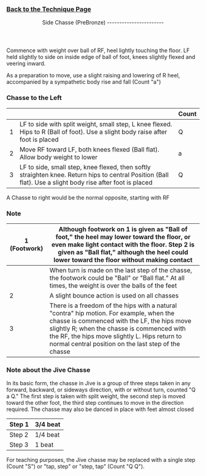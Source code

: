 ### [ Back to the Technique Page](../technique.md)

 <header>Side Chasse (PreBronze)
-----------------------

 </header>Commence with weight over ball of RF, heel lightly touching the floor. LF held slightly to side on inside edge of ball of foot, knees slightly flexed and veering inward.

As a preparation to move, use a slight raising and lowering of R heel, accompanied by a sympathetic body rise and fall (Count "a")

### Chasse to the Left

 |  |  | Count |
|---|---|---|
| 1 | LF to side with split weight, small step, L knee flexed. Hips to R (Ball of foot). Use a slight body raise after foot is placed | Q |
| 2 | Move RF toward LF, both knees flexed (Ball flat). Allow body weight to lower | a |
| 3 | LF to side, small step, knee flexed, then softly straighten knee. Return hips to central Position (Ball flat). Use a slight body rise after foot is placed | Q |

A Chasse to right would be the normal opposite, starting with RF

### Note

 | 1 (Footwork) | Although footwork on 1 is given as "Ball of foot," the heel may lower toward the floor, or even make light contact with the floor. Step 2 is given as "Ball flat," although the heel could lower toward the floor without making contact |
|---|---|
|  | When turn is made on the last step of the chasse, the footwork could be "Ball" or "Ball flat." At all times, the weight is over the balls of the feet |
| 2 | A slight bounce action is used on all chasses |
| 3 | There is a freedom of the hips with a natural "contra" hip motion. For example, when the chasse is commenced with the LF, the hips move slightly R; when the chasse is commenced with the RF, the hips move slightly L. Hips return to normal central position on the last step of the chasse |

### Note about the Jive Chasse

In its basic form, the chasse in Jive is a group of three steps taken in any forward, backward, or sideways direction, with or without turn, counted "Q a Q." The first step is taken with split weight, the second step is moved toward the other foot, the third step continues to move in the direction required. The chasse may also be danced in place with feet almost closed

 | Step 1 | 3/4 beat |
|---|---|
| Step 2 | 1/4 beat |
| Step 3 | 1 beat |

For teaching purposes, the Jive chasse may be replaced with a single step (Count "S") or "tap, step" or "step, tap" (Count "Q Q").